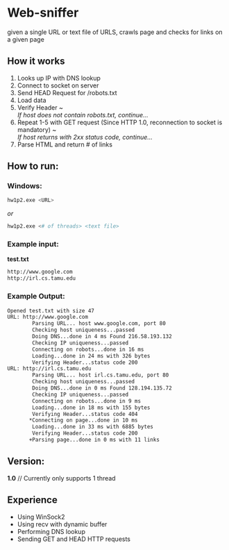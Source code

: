 # Web-sniffer
given a single URL or text file of URLS, crawls page and checks for links on a given page

## How it works
1. Looks up IP with DNS lookup
2. Connect to socket on server
3. Send HEAD Request for /robots.txt
4. Load data
5. Verify Header  ~  
*If host does not contain robots.txt, continue...*
6. Repeat 1-5 with GET request (Since HTTP 1.0, reconnection to socket is mandatory)  ~  
*If host returns with 2xx status code, continue...*
7. Parse HTML and return # of links

## How to run:

### Windows:

```sh
hw1p2.exe <URL>
```
*or*

```sh
hw1p2.exe <# of threads> <text file>
```
### Example input:

**test.txt**
```sh
http://www.google.com
http://irl.cs.tamu.edu

```
### Example Output:

```sh
Opened test.txt with size 47
URL: http://www.google.com
        Parsing URL... host www.google.com, port 80
        Checking host uniqueness...passed
        Doing DNS...done in 4 ms Found 216.58.193.132
        Checking IP uniqueness...passed
        Connecting on robots...done in 16 ms
        Loading...done in 24 ms with 326 bytes
        Verifying Header...status code 200
URL: http://irl.cs.tamu.edu
        Parsing URL... host irl.cs.tamu.edu, port 80
        Checking host uniqueness...passed
        Doing DNS...done in 0 ms Found 128.194.135.72
        Checking IP uniqueness...passed
        Connecting on robots...done in 9 ms
        Loading...done in 18 ms with 155 bytes
        Verifying Header...status code 404
       *Connecting on page...done in 10 ms
        Loading...done in 33 ms with 6885 bytes
        Verifying Header...status code 200
       +Parsing page...done in 0 ms with 11 links
```

## Version:

**1.0** // Currently only supports 1 thread

## Experience
+ Using WinSock2
+ Using recv with dynamic buffer
+ Performing DNS lookup
+ Sending GET and HEAD HTTP requests

